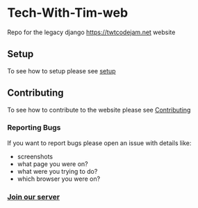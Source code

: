 # Tech-With-Tim-web
Repo for the legacy django https://twtcodejam.net website

## Setup
To see how to setup please see [setup](SETUP.md)

## Contributing

To see how to contribute to the website please see [Contributing](CONTRIBUTE.md)

### Reporting Bugs
If you want to report bugs please open an issue with details like:
* screenshots
* what page you were on?
* what were you trying to do?
* which browser you were on?

### [Join our server](https://discord.gg/twt)
